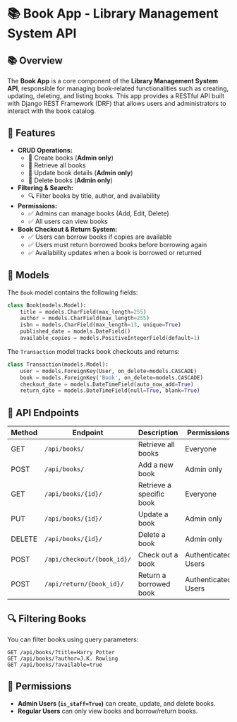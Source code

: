 # 📚 Book App - Library Management System API

## 📚 Overview

The **Book App** is a core component of the **Library Management System API**, responsible for managing book-related functionalities such as creating, updating, deleting, and listing books. This app provides a RESTful API built with Django REST Framework (DRF) that allows users and administrators to interact with the book catalog.

## 🚀 Features

- **CRUD Operations:**
  - 📌 Create books (**Admin only**)
  - 📌 Retrieve all books
  - 📌 Update book details (**Admin only**)
  - 📌 Delete books (**Admin only**)
- **Filtering & Search:**
  - 🔍 Filter books by title, author, and availability
- **Permissions:**
  - ✅ Admins can manage books (Add, Edit, Delete)
  - ✅ All users can view books
- **Book Checkout & Return System:**
  - ✅ Users can borrow books if copies are available
  - ✅ Users must return borrowed books before borrowing again
  - ✅ Availability updates when a book is borrowed or returned

## 🐂 Models

The `Book` model contains the following fields:

```python
class Book(models.Model):
    title = models.CharField(max_length=255)
    author = models.CharField(max_length=255)
    isbn = models.CharField(max_length=13, unique=True)
    published_date = models.DateField()
    available_copies = models.PositiveIntegerField(default=1)
```

The `Transaction` model tracks book checkouts and returns:

```python
class Transaction(models.Model):
    user = models.ForeignKey(User, on_delete=models.CASCADE)
    book = models.ForeignKey('Book', on_delete=models.CASCADE)
    checkout_date = models.DateTimeField(auto_now_add=True)
    return_date = models.DateTimeField(null=True, blank=True)
```

## 🔗 API Endpoints

| Method | Endpoint                   | Description              | Permissions         |
| ------ | -------------------------- | ------------------------ | ------------------- |
| GET    | `/api/books/`              | Retrieve all books       | Everyone            |
| POST   | `/api/books/`              | Add a new book           | Admin only          |
| GET    | `/api/books/{id}/`         | Retrieve a specific book | Everyone            |
| PUT    | `/api/books/{id}/`         | Update a book            | Admin only          |
| DELETE | `/api/books/{id}/`         | Delete a book            | Admin only          |
| POST   | `/api/checkout/{book_id}/` | Check out a book         | Authenticated Users |
| POST   | `/api/return/{book_id}/`   | Return a borrowed book   | Authenticated Users |

## 🔍 Filtering Books

You can filter books using query parameters:

```
GET /api/books/?title=Harry Potter
GET /api/books/?author=J.K. Rowling
GET /api/books/?available=true
```

## 🔑 Permissions

- **Admin Users (****`is_staff=True`****)** can create, update, and delete books.
- **Regular Users** can only view books and borrow/return books.

##

